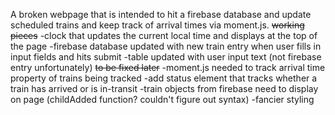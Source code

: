 A broken webpage that is intended to hit a firebase database and update scheduled trains and keep track of arrival times via moment.js.
~~working pieces~~
-clock that updates the current local time and displays at the top of the page
-firebase database updated with new train entry when user fills in input fields and hits submit
-table updated with user input text (not firebase entry unfortunately)
~~to be fixed later~~
-moment.js needed to track arrival time property of trains being tracked
-add status element that tracks whether a train has arrived or is in-transit
-train objects from firebase need to display on page (childAdded function? couldn't figure out syntax)
-fancier styling